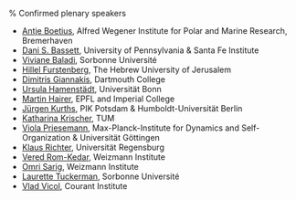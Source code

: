 % Confirmed plenary speakers

- [Antje Boetius](https://www.awi.de/ueber-uns/organisation/mitarbeiter/detailseite/antje-boetius.html), Alfred Wegener Institute for Polar and Marine Research, Bremerhaven
- [Dani S. Bassett](https://live-sas-physics.pantheon.sas.upenn.edu/people/standing-faculty/danielle-bassett), University of Pennsylvania & Santa Fe Institute
- [Viviane Baladi](http://baladi.perso.math.cnrs.fr/), Sorbonne Université
- [Hillel Furstenberg](https://mathematics.huji.ac.il/people/hillel-furstenberg),  The Hebrew University of Jerusalem
- [Dimitris Giannakis](https://giannakis.host.dartmouth.edu/), Dartmouth College
- [Ursula Hamenstädt](https://www.math.uni-bonn.de/people/ursula/), Universität Bonn
- [Martin Hairer](https://www.hairer.org/), EPFL and Imperial College
- [Jürgen Kurths](https://www.pik-potsdam.de/members/kurths), PIK Potsdam & Humboldt-Universität Berlin
- [Katharina Krischer](https://www.professoren.tum.de/krischer-katharina), TUM
- [Viola Priesemann](https://www.viola-priesemann.de/), Max-Planck-Institute for Dynamics and Self-Organization & Universität Göttingen 
- [Klaus Richter](https://www.uni-regensburg.de/physics/richter/complex-quantum-systems), Universität Regensburg
- [Vered Rom-Kedar](https://www.wisdom.weizmann.ac.il/~vered/), Weizmann Institute
- [Omri Sarig](https://www.weizmann.ac.il/math/sarigo/), Weizmann Institute 
- [Laurette Tuckerman](https://blog.espci.fr/laurette/), Sorbonne Université
- [Vlad Vicol](https://cims.nyu.edu/~vicol/), Courant Institute
